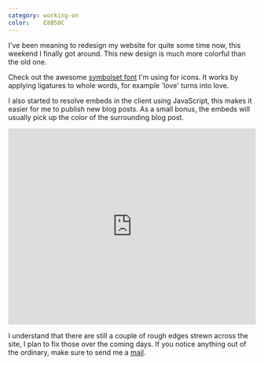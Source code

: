 ```yaml
---
category: working-on
color:    E8B50C
---
```


I've been meaning to redesign my website for quite some time now, this weekend
I finally got around. This new design is much more colorful than the old one.

Check out the awesome [symbolset font][symbolset] I'm using for icons. It works
by applying ligatures to whole words, for example 'love' turns into
<span class="ss-icon">love</span>.

I also started to resolve embeds in the client using JavaScript, this makes it
easier for me to publish new blog posts. As a small bonus, the embeds will
usually pick up the color of the surrounding blog post.

<div class="embed rich soundcloud">
    <iframe width="100%" height="400" scrolling="no" frameborder="no" src="https://w.soundcloud.com/player/?visual=true&amp;url=http%3A%2F%2Fapi.soundcloud.com%2Ftracks%2F1557000&amp;show_artwork=true&amp;visual=false&amp;hide_related=true&amp;color=E8B50C&amp;show_user=true&amp;show_comments=false&amp;show_reposts=false&amp;auto_play=false"></iframe>
</div>

I understand that there are still a couple of rough edges strewn across the
site, I plan to fix those over the coming days. If you notice anything out of
the ordinary, make sure to send me a
<a class="ss-icon" href="mailto:robb@robb.is">mail</a>.

[symbolset]: http://symbolset.com/
